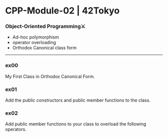 # CPP-Module-02 | 42Tokyo

### Object-Oriented Programming⚔️
- Ad-hoc polymorphism
- operator overloading
- Orthodox Canonical class form

---

### ex00
My First Class in Orthodox Canonical Form.

### ex01
Add the public constructors and public member functions to the class.

### ex02
Add public member functions to your class to overload the following operators.

